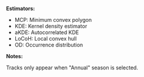 **Estimators:**

- MCP: Minimum convex polygon
- KDE: Kernel density estimator
- aKDE: Autocorrelated KDE
- LoCoH: Local convex hull
- OD: Occurrence distribution

**Notes:**

Tracks only appear when "Annual" season is selected.
